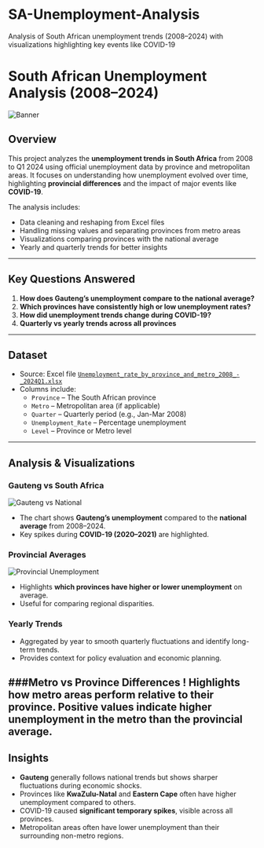 # SA-Unemployment-Analysis
Analysis of South African unemployment trends (2008–2024) with visualizations highlighting key events like COVID-19
# South African Unemployment Analysis (2008–2024)

![Banner](images/gauteng_vs_sa.png)

## Overview
This project analyzes the **unemployment trends in South Africa** from 2008 to Q1 2024 using official unemployment data by province and metropolitan areas. It focuses on understanding how unemployment evolved over time, highlighting **provincial differences** and the impact of major events like **COVID-19**.

The analysis includes:
- Data cleaning and reshaping from Excel files
- Handling missing values and separating provinces from metro areas
- Visualizations comparing provinces with the national average
- Yearly and quarterly trends for better insights

---

## Key Questions Answered
1. **How does Gauteng’s unemployment compare to the national average?**
2. **Which provinces have consistently high or low unemployment rates?**
3. **How did unemployment trends change during COVID-19?**
4. **Quarterly vs yearly trends across all provinces**

---

## Dataset
- Source: Excel file [`Unemployment_rate_by_province_and_metro_2008_-_2024Q1.xlsx`](https://wcg-opendataportal-westerncapegov.hub.arcgis.com/documents/12cb36b98c3a458f89e343585676cd49/about)
- Columns include:
  - `Province` – The South African province
  - `Metro` – Metropolitan area (if applicable)
  - `Quarter` – Quarterly period (e.g., Jan-Mar 2008)
  - `Unemployment_Rate` – Percentage unemployment
  - `Level` – Province or Metro level

---

## Analysis & Visualizations
### Gauteng vs South Africa
![Gauteng vs National](images/gauteng_vs_sa.png)
- The chart shows **Gauteng’s unemployment** compared to the **national average** from 2008–2024.
- Key spikes during **COVID-19 (2020–2021)** are highlighted.

### Provincial Averages
![Provincial Unemployment](images/province_avg.png)
- Highlights **which provinces have higher or lower unemployment** on average.
- Useful for comparing regional disparities.

### Yearly Trends
- Aggregated by year to smooth quarterly fluctuations and identify long-term trends.
- Provides context for policy evaluation and economic planning.

###Metro vs Province Differences
!
Highlights how metro areas perform relative to their province. Positive values indicate higher unemployment in the metro than the provincial average.
---

## Insights
- **Gauteng** generally follows national trends but shows sharper fluctuations during economic shocks.
- Provinces like **KwaZulu-Natal** and **Eastern Cape** often have higher unemployment compared to others.
- COVID-19 caused **significant temporary spikes**, visible across all provinces.
- Metropolitan areas often have lower unemployment than their surrounding non-metro regions.


